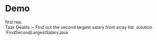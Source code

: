# Demo
 first rep.
 <br>
Task Deatils :- Find out the second largest salary from array list.
solution :FindSecondLargestSalary.java



